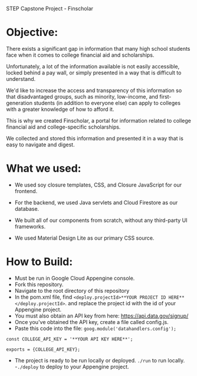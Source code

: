 STEP Capstone Project - Finscholar

# Objective:

There exists a significant gap in information that many high school students face when it 
comes to college financial aid and scholarships. 

Unfortunately, a lot of the information 
available is not easily accessible, locked behind a pay wall, or simply presented in a 
way that is difficult to understand. 

We'd like to increase the access and transparency of 
this information so that disadvantaged groups, such as minority, low-income, and 
first-generation students (in addition to everyone else) can apply to colleges with a 
greater knowledge of how to afford it. 

This is why we created Finscholar, a portal for information related to college 
financial aid and college-specific scholarships. 

We collected and stored this information and presented it in a way that is easy to 
navigate and digest. 

# What we used:

- We used soy closure templates, CSS, and Closure JavaScript for our frontend. 

- For the backend, we used Java servlets and Cloud Firestore as our database.

- We built all of our components from scratch, without any third-party UI frameworks. 

- We used Material Design Lite as our primary CSS source. 

# How to Build:

- Must be run in Google Cloud Appengine console.
- Fork this repository.
- Navigate to the root directory of this repository
- In the pom.xml file, find `<deploy.projectId>**YOUR PROJECT ID HERE**</deploy.projectId>`.
   and replace the project id with the id of your Appengine project.
- You must also obtain an API key from here: https://api.data.gov/signup/
- Once you've obtained the API key, create a file called config.js.
- Paste this code into the file:
``goog.module('datahandlers.config');``

``const COLLEGE_API_KEY = '**YOUR API KEY HERE**';``

``exports = {COLLEGE_API_KEY};``

- The project is ready to be run locally or deployed.
`./run` to run locally.
-`./deploy` to deploy to your Appengine project.

